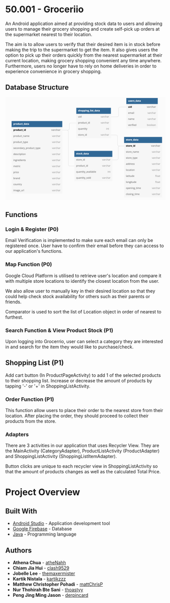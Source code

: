
# 50.001 - Groceriio

An Android application aimed at providing stock data to users and allowing users to manage their grocery shopping and create self-pick up orders at the supermarket nearest to their location.

The aim is to allow users to verify that their desired item is in stock before making the trip to the supermarket to get the item. It also gives users the option to pick up their orders quickly from the nearest supermarket at their current location, making grocery shopping convenient any time anywhere. Furthermore, users no longer have to rely on home deliveries in order to experience convenience in grocery shopping.

## Database Structure

<img src="images/database_model.png">

## Functions

### Login & Register (P0)

Email Verification is implemented to make sure each email can only be registered once. 
User have to confirm their email before they can access to our application's functions.

### Map Function (P0)

Google Cloud Platform is utilised to retrieve user's location and compare it with
multiple store locations to identify the closest location from the user.

We also allow user to manually key in their desired location so that they could
help check stock availability for others such as their parents or friends.

Comparator is used to sort the list of Location object in order of nearest to furthest.


### Search Function & View Product Stock (P1)

Upon logging into Grocerrio, user can select a category they are interested in and search for the
item they would like to purchase/check.


## Shopping List (P1)

Add cart button (In ProductPageActivity) to add 1 of the selected products to their shopping list.
Increase or decrease the amount of products by tapping '-' or '+' in ShoppingListActivity.


### Order Function (P1)

This function allow users to place their order to the nearest store from their location.
After placing the order, they should proceed to collect their products from the store.

### Adapters 

There are 3 activities in our application that uses Recycler View.
They are the MainActivity (CategoryAdapter), ProductListActivity (ProductAdapter) and ShoppingListActivity (ShoppingListItemAdapter).

Button clicks are unique to each recycler view in ShoppingListActivity so that the amount of products changes as well as the calculated Total Price.

# Project Overview

## Built With

* [Android Studio](https://developer.android.com/studio) - Application development tool
* [Google Firebase](https://firebase.google.com) - Database
* [Java](https://www.java.com/en/) - Programming language

## Authors

* **Athena Chua** - [atheNahh](https://github.com/atheNahh)
* **Chiam Jia Hui** - [clash9529](https://github.com/clash9529)
* **Jobelle Lee** - [themaxermister](https://github.com/themaxermister)
* **Kartik Nistala** - [kartikzzz](https://github.com/kartikzzz)
* **Matthew Christopher Pohadi** - [mattChrisP](https://github.com/mattChrisP)
* **Nur Thohirah Bte Sani** - [thoastyy](https://github.com/thoastyy)
* **Peng Jing Ming Jason** - [derpincard](https://github.com/derpincard)

